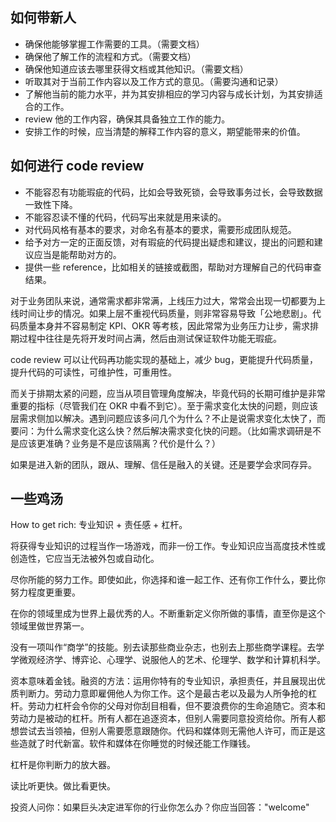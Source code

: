 ## 如何带新人

- 确保他能够掌握工作需要的工具。（需要文档）
- 确保他了解工作的流程和方式。（需要文档）
- 确保他知道应该去哪里获得文档或其他知识。（需要文档）
- 听取其对于当前工作内容以及工作方式的意见。（需要沟通和记录）
- 了解他当前的能力水平，并为其安排相应的学习内容与成长计划，为其安排适合的工作。
- review 他的工作内容，确保其具备独立工作的能力。
- 安排工作的时候，应当清楚的解释工作内容的意义，期望能带来的价值。

## 如何进行 code review

- 不能容忍有功能瑕疵的代码，比如会导致死锁，会导致事务过长，会导致数据一致性下降。
- 不能容忍读不懂的代码，代码写出来就是用来读的。
- 对代码风格有基本的要求，对命名有基本的要求，需要形成团队规范。
- 给予对方一定的正面反馈，对有瑕疵的代码提出疑虑和建议，提出的问题和建议应当是能帮助对方的。
- 提供一些 reference，比如相关的链接或截图，帮助对方理解自己的代码审查结果。

对于业务团队来说，通常需求都非常满，上线压力过大，常常会出现一切都要为上线时间让步的情况。如果上层不重视代码质量，则非常容易导致「公地悲剧」。代码质量本身并不容易制定 KPI、OKR 等考核，因此常常为业务压力让步，需求排期过程中往往是先将开发时间占满，然后由测试保证软件功能无瑕疵。

code review 可以让代码再功能实现的基础上，减少 bug，更能提升代码质量，提升代码的可读性，可维护性，可重用性。

而关于排期太紧的问题，应当从项目管理角度解决，毕竟代码的长期可维护是非常重要的指标（尽管我们在 OKR 中看不到它）。至于需求变化太快的问题，则应该层需求侧加以解决。遇到问题应该多问几个为什么？不止是说需求变化太快了，而要问：为什么需求变化这么快？然后解决需求变化快的问题。（比如需求调研是不是应该更准确？业务是不是应该隔离？代价是什么？）

如果是进入新的团队，跟从、理解、信任是融入的关键。还是要学会求同存异。

## 一些鸡汤

How to get rich: 专业知识 + 责任感 + 杠杆。

将获得专业知识的过程当作一场游戏，而非一份工作。专业知识应当高度技术性或创造性，它应当无法被外包或自动化。

尽你所能的努力工作。即使如此，你选择和谁一起工作、还有你工作什么，要比你努力程度更重要。

在你的领域里成为世界上最优秀的人。不断重新定义你所做的事情，直至你是这个领域里做世界第一。

没有一项叫作“商学”的技能。别去读那些商业杂志，也别去上那些商学课程。去学学微观经济学、博弈论、心理学、说服他人的艺术、伦理学、数学和计算机科学。

资本意味着金钱。融资的方法：运用你特有的专业知识，承担责任，并且展现出优质判断力。劳动力意即雇佣他人为你工作。这个是最古老以及最为人所争抢的杠杆。劳动力杠杆会令你的父母对你刮目相看，但不要浪费你的生命追随它。资本和劳动力是被动的杠杆。所有人都在追逐资本，但别人需要同意投资给你。所有人都想尝试去当领袖，但别人需要愿意跟随你。代码和媒体则无需他人许可，而正是这些造就了时代新富。软件和媒体在你睡觉的时候还能工作赚钱。

杠杆是你判断力的放大器。

读比听更快。做比看更快。

投资人问你：如果巨头决定进军你的行业你怎么办？你应当回答："welcome"
